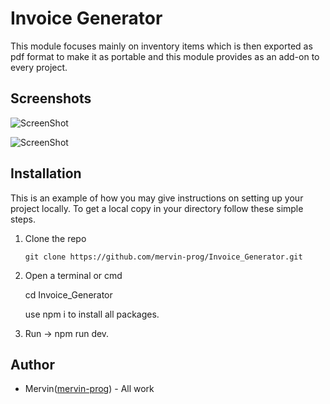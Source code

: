 # Invoice Generator

 This module focuses mainly on inventory items which is then exported as pdf format to make it as portable and this module provides as an add-on to every project.

## Screenshots

 ![ScreenShot](https://raw.github.com/mervin-prog/Invoice_Generator/main/Output/1.png)

 ![ScreenShot](https://raw.github.com/mervin-prog/Invoice_Generator/main/Output/2.png)

 

## Installation

 This is an example of how you may give instructions on setting up your project locally. To get a local copy in your directory follow these simple steps.

 1. Clone the repo 
 
    ``` 
    git clone https://github.com/mervin-prog/Invoice_Generator.git

    ```

2. Open a terminal or cmd

    cd Invoice_Generator

    use npm i to install all packages.

3. Run -> npm run dev.



## Author

 * Mervin([mervin-prog](https://github.com/mervin-prog)) - All work